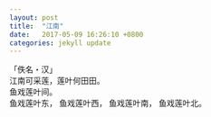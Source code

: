 ```yaml
---
layout: post
title:  "江南"
date:   2017-05-09 16:26:10 +0800
categories: jekyll update
---
```

「佚名・汉」  
江南可采莲，莲叶何田田。   
鱼戏莲叶间。   
鱼戏莲叶东， 鱼戏莲叶西， 鱼戏莲叶南， 鱼戏莲叶北。
